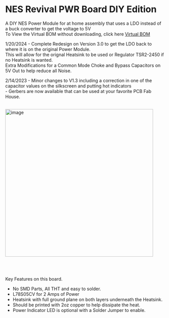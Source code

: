 # NES Revival PWR Board DIY Edition

A DIY NES Power Module for at home assembly that uses a LDO instead of a buck converter to get the voltage to 5V <br>
To View the Virtual BOM without downloading, click here <a href="http://htmlpreview.github.io/?https://github.com/twbs/bootstrap/blob/gh-pages/2.3.2/index.html">Virtual BOM</a>
  

1/20/2024 - Complete Redesign on Version 3.0 to get the LDO back to where it is on the original Power Module. <br>
This will allow for the orignal Heatsink to be used or Regulator TSR2-2450 if no Heatsink is wanted. <br>
Extra Modifications for a Common Mode Choke and Bypass Capacitors on 5V Out to help reduce all Noise. <br>

2/14/2023 - Minor changes to V1.3 including a correction in one of the capacitor values on the silkscreen and putting hot indicators <br>
          - Gerbers are now available that can be used at your favorite PCB Fab House. <br> <br>

<img width="467" alt="image" src="https://github.com/ShawMerlin/NES-Power-Module-Redesign/assets/70423454/0d79199a-6e85-48da-a29a-e2ef5154d0fc">


 <br> <br>

Key Features on this board. <br>
- No SMD Parts, All THT and easy to solder. <br>
- L78S05CV for 2 Amps of Power <br>
- Heatsink with full ground plane on both layers underneath the Heatsink. <br>
- Should be printed with 2oz copper to help dissipate the heat. <br>
- Power Indicator LED is optional with a Solder Jumper to enable. <br> <br>
